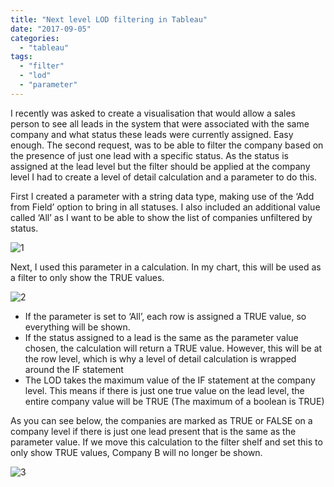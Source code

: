 ```yaml
---
title: "Next level LOD filtering in Tableau"
date: "2017-09-05"
categories: 
  - "tableau"
tags: 
  - "filter"
  - "lod"
  - "parameter"
---
```


I recently was asked to create a visualisation that would allow a sales person to see all leads in the system that were associated with the same company and what status these leads were currently assigned. Easy enough. The second request, was to be able to filter the company based on the presence of just one lead with a specific status. As the status is assigned at the lead level but the filter should be applied at the company level I had to create a level of detail calculation and a parameter to do this.

First I created a parameter with a string data type, making use of the ‘Add from Field’ option to bring in all statuses. I also included an additional value called ‘All’ as I want to be able to show the list of companies unfiltered by status.

![1](https://nalediholly.files.wordpress.com/2017/09/1.png)

Next, I used this parameter in a calculation. In my chart, this will be used as a filter to only show the TRUE values.

![2](https://nalediholly.files.wordpress.com/2017/09/2.png)

- If the parameter is set to ‘All’, each row is assigned a TRUE value, so everything will be shown.
- If the status assigned to a lead is the same as the parameter value chosen, the calculation will return a TRUE value. However, this will be at the row level, which is why a level of detail calculation is wrapped around the IF statement
- The LOD takes the maximum value of the IF statement at the company level. This means if there is just one true value on the lead level, the entire company value will be TRUE (The maximum of a boolean is TRUE)

As you can see below, the companies are marked as TRUE or FALSE on a company level if there is just one lead present that is the same as the parameter value. If we move this calculation to the filter shelf and set this to only show TRUE values, Company B will no longer be shown.

![3](https://nalediholly.files.wordpress.com/2017/09/3.png)
